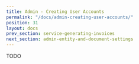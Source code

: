 ```yaml
---
title: Admin - Creating User Accounts
permalink: "/docs/admin-creating-user-accounts/"
position: 31
layout: docs
prev_section: service-generating-invoices
next_section: admin-entity-and-document-settings
---
```


TODO
